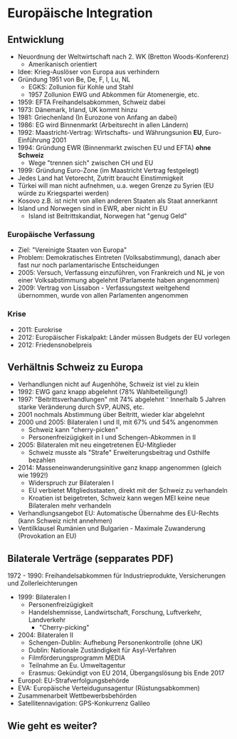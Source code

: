 # Europäische Integration
## Entwicklung
- Neuordnung der Weltwirtschaft nach 2. WK (Bretton Woods-Konferenz)
    - Amerikanisch orientiert
- Idee: Krieg-Auslöser von Europa aus verhindern
- Gründung 1951 von Be, De, F, I, Lu, NL
    - EGKS: Zollunion für Kohle und Stahl
    - 1957 Zollunion EWG und Abkommen für Atomenergie, etc.
- 1959: EFTA Freihandelsabkommen, Schweiz dabei
- 1973: Dänemark, Irland, UK kommt hinzu
- 1981: Griechenland (In Eurozone von Anfang an dabei)
- 1986: EG wird Binnenmarkt (Arbeitsrecht in allen Ländern)
- 1992: Maastricht-Vertrag: Wirtschafts- und Währungsunion **EU**, Euro-Einführung 2001
- 1994: Gründung EWR (Binnenmarkt zwischen EU und EFTA) **ohne Schweiz**
    - Wege "trennen sich" zwischen CH und EU
- 1999: Gründung Euro-Zone (im Maastricht Vertrag festgelegt)
- Jedes Land hat Vetorecht, Zutritt braucht Einstimmigkeit
- Türkei will man nicht aufnehmen, u.a. wegen Grenze zu Syrien (EU würde zu Kriegspartei werden)
- Kosovo z.B. ist nicht von allen anderen Staaten als Staat annerkannt
- Island und Norwegen sind in EWR, aber nicht in EU
    - Island ist Beitrittskandiat, Norwegen hat "genug Geld"

### Europäische Verfassung
- Ziel: "Vereinigte Staaten von Europa"
- Problem: Demokratisches Eintreten (Volksabstimmung), danach aber fast nur noch parlamentarische Entscheidungen
- 2005: Versuch, Verfassung einzuführen, von Frankreich und NL je von einer Volksabstimmung abgelehnt (Parlamente haben angenommen)
- 2009: Vertrag von Lissabon - Verfassungstext weitgehend übernommen, wurde von allen Parlamenten angenommen

### Krise
- 2011: Eurokrise
- 2012: Europäischer Fiskalpakt: Länder müssen Budgets der EU vorlegen
- 2012: Friedensnobelpreis

## Verhältnis Schweiz zu Europa
- Verhandlungen nicht auf Augenhöhe, Schweiz ist viel zu klein
- 1992: EWG ganz knapp abgelehnt (78% Wahlbeteiligung!)
- 1997: "Beitrittsverhandlungen" mit 74% abgelehnt
    ⁻ Innerhalb 5 Jahren starke Veränderung durch SVP, AUNS, etc.
- 2001 nochmals Abstimmung über Beitritt, wieder klar abgelehnt
- 2000 und 2005: Bilateralen I und II, mit 67% und 54% angenommen
    - Schweiz kann "cherry-picken"
    - Personenfreizügigkeit in I und Schengen-Abkommen in II
- 2005: Bilateralen mit neu eingetretenen EU-Mitglieder
    - Schweiz musste als "Strafe" Erweiterungsbeitrag und Osthilfe bezahlen
- 2014: Masseneinwanderungsinitive ganz knapp angenommen (gleich wie 1992!)
    - Widerspruch zur Bilateralen I
    - EU verbietet Mitgliedsstaaten, direkt mit der Schweiz zu verhandeln
    - Kroatien ist beigetreten, Schweiz kann wegen MEI keine neue Bilateralen mehr verhandeln
- Verhandlungsangebot EU: Automatische Übernahme des EU-Rechts (kann Schweiz nicht annehmen)
- Ventilklausel Rumänien und Bulgarien - Maximale Zuwanderung (Provokation an EU)

## Bilaterale Verträge (sepparates PDF)
1972 - 1990: Freihandelsabkommen für Industrieprodukte, Versicherungen und Zollerleichterungen
- 1999: Bilateralen I
    - Personenfreizügigkeit
    - Handelshemnisse, Landwirtschaft, Forschung, Luftverkehr, Landverkehr
        - "Cherry-picking"
- 2004: Bilateralen II
    - Schengen-Dublin: Aufhebung Personenkontrolle (ohne UK)
    - Dublin: Nationale Zuständigkeit für Asyl-Verfahren
    - Filmförderungsprogramm MEDIA
    - Teilnahme an Eu. Umweltagentur
    - Erasmus: Gekündigt von EU 2014, Übergangslösung bis Ende 2017
- Europol: EU-Strafverfolgungsbehörde
- EVA: Europäische Verteidugunsagentur (Rüstungsabkommen)
- Zusammenarbeit Wettbewerbsbehörden
- Satellitennavigation: GPS-Konkurrenz Galileo

## Wie geht es weiter?
